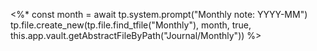 <%* 
	const month = await tp.system.prompt("Monthly note: YYYY-MM") 
  tp.file.create_new(tp.file.find_tfile("Monthly"), month, true, this.app.vault.getAbstractFileByPath("Journal/Monthly"))
%>